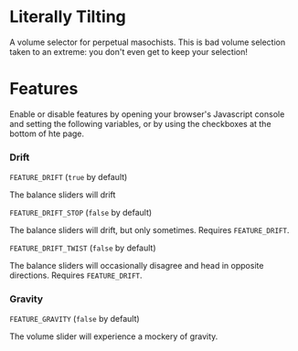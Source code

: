 Literally Tilting
=================

A volume selector for perpetual masochists. This is bad volume selection taken
to an extreme: you don't even get to keep your selection!

Features
========

Enable or disable features by opening your browser's Javascript console and
setting the following variables, or by using the checkboxes at the bottom of hte
page.

### Drift

`FEATURE_DRIFT` (`true` by default)

The balance sliders will drift

`FEATURE_DRIFT_STOP` (`false` by default)

The balance sliders will drift, but only sometimes. Requires `FEATURE_DRIFT`.

`FEATURE_DRIFT_TWIST` (`false` by default)

The balance sliders will occasionally disagree and head in opposite directions.
Requires `FEATURE_DRIFT`.

### Gravity

`FEATURE_GRAVITY` (`false` by default)

The volume slider will experience a mockery of gravity.

